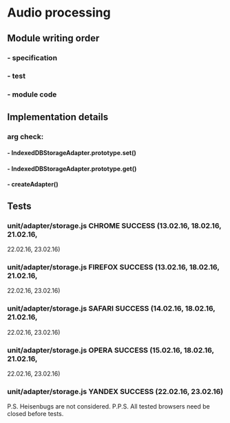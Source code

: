 # Audio processing

## Module writing order
### - specification
### - test
### - module code

## Implementation details
### arg check:
#### - IndexedDBStorageAdapter.prototype.set()
#### - IndexedDBStorageAdapter.prototype.get()
#### - createAdapter()

## Tests
### unit/adapter/storage.js CHROME SUCCESS (13.02.16, 18.02.16, 21.02.16,
22.02.16, 23.02.16)
### unit/adapter/storage.js FIREFOX SUCCESS (13.02.16, 18.02.16, 21.02.16,
22.02.16, 23.02.16)
### unit/adapter/storage.js SAFARI SUCCESS (14.02.16, 18.02.16, 21.02.16,
22.02.16, 23.02.16)
### unit/adapter/storage.js OPERA SUCCESS (15.02.16, 18.02.16, 21.02.16,
22.02.16, 23.02.16)
### unit/adapter/storage.js YANDEX SUCCESS (22.02.16, 23.02.16)

P.S. Heisenbugs are not considered.
P.P.S. All tested browsers need be closed before tests.
